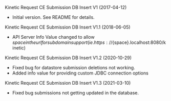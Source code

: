 Kinetic Request CE Submission DB Insert V1 (2017-04-12)
 * Initial version.  See README for details.

Kinetic Request CE Submission DB Insert V1.1 (2018-06-05)
* API Server Info Value changed to allow ${space} in the url for subdomain support
(ie. https://${space}.localhost:8080/kinetic)

Kinetic Request CE Submission DB Insert V1.2 (2020-10-29)
* Fixed bug for datastore submission deletions not working.
* Added info value for providing custom JDBC connection options

Kinetic Request CE Submission DB Insert V1.3 (2021-03-10)
* Fixed bug submissions not getting updated in the database.